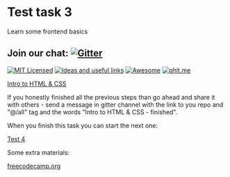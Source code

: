 
# Test task 3
Learn some frontend basics

## Join our chat: [![Gitter](https://badges.gitter.im/Kottans/frontend.svg)](https://gitter.im/Kottans/frontend?utm_source=badge&utm_medium=badge&utm_campaign=pr-badge)

[![MIT Licensed](https://img.shields.io/badge/license-MIT-blue.svg)](https://github.com/Kottans/web/blob/master/LICENSE.md)
[![Ideas and useful links](https://img.shields.io/badge/google--doc-ideas-ff69b4.svg)](https://docs.google.com/spreadsheets/d/1bZJhYjK3VHOS2HmQb2Fs4aHfEBt8mp1F09j9nEEDaqE/edit#gid=818017811)
[![Awesome](https://cdn.rawgit.com/sindresorhus/awesome/d7305f38d29fed78fa85652e3a63e154dd8e8829/media/badge.svg)](https://github.com/sindresorhus/awesome#front-end-development)
[![ghit.me](https://ghit.me/badge.svg?repo=Kottans/frontend)](https://ghit.me/repo/Kottans/frontend)


[Intro to HTML & CSS](https://www.udacity.com/course/intro-to-html-and-css--ud304)

If you honestly finished all the previous steps than go ahead and share it with others - send a message in gitter channel with the link to you repo and "@/all" tag and the words "Intro to HTML & CSS - finished".


When you finish this task you can start the next one:

[Test 4](test04.md)

Some extra materials:

[freecodecamp.org](https://www.freecodecamp.org)
